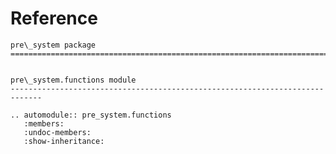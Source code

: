 # Reference

<!--
The content of the {eval-rst} block below is generated by the command:
poetry run sphinx-apidoc -T -f -t ./docs/templates -o ./docs ./src
from the root directory.

You need to rerun the command when python files are added, deleted or renamed.
Copy the content from the generated
pre_system.rst file to the {eval-rst} block below and
delete the .rst file afterwards.
-->

```{eval-rst}
pre\_system package
=============================================================================


pre\_system.functions module
-----------------------------------------------------------------------------

.. automodule:: pre_system.functions
   :members:
   :undoc-members:
   :show-inheritance:
```
